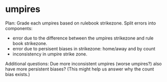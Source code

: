 # umpires

Plan: Grade each umpires based on rulebook strikezone.  Split errors into components: 
* error due to the difference between the umpires strikezone and rule book strikezone.
* error due to persisent biases in strikezone: home/away and by count
* inconsistency in umpire strike zone.

Additional questions:
Due more inconsistent umpires (worse umpires?) also have more persistent biases?  (This might help us answer why the count bias exists.)
